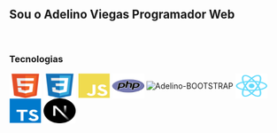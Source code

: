 <h2>Sou o Adelino Viegas Programador Web</h2>

<div style="display: inline_block"><br>
  <h3>Tecnologias</h3>
  
  <img align="center" alt="Adelino-HTML" height="45" width="58" src="https://raw.githubusercontent.com/devicons/devicon/master/icons/html5/html5-original.svg">
  <img align="center" alt="Adelino-CSS" height="45" width="58" src="https://raw.githubusercontent.com/devicons/devicon/master/icons/css3/css3-original.svg">
  <img align="center" alt="Adelino-JS" height="45" width="58" src="https://raw.githubusercontent.com/devicons/devicon/master/icons/javascript/javascript-plain.svg">
  <img align="center" alt="Adelino-PHP" height="45" width="58" src="https://raw.githubusercontent.com/devicons/devicon/master/icons/php/php-original.svg">
  <img align="center" alt="Adelino-BOOTSTRAP" height="45" width="58" src="https://cdn.jsdelivr.net/gh/devicons/devicon/icons/bootstrap/bootstrap-original.svg" />
  <img align="center" alt="Adelino-REACT" height="45" width="58" src="https://raw.githubusercontent.com/devicons/devicon/master/icons/react/react-original.svg">
  <img align="center" alt="Adelino-TYPESCRIPT" height="45" width="58" src="https://raw.githubusercontent.com/devicons/devicon/master/icons/typescript/typescript-original.svg">
  <img align="center" alt="Adelino-NEXT" height="45" width="58" src="https://github.com/devicons/devicon/blob/master/icons/nextjs/nextjs-original.svg">

  
 
</div>
  

 

